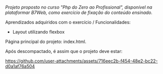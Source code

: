 *Projeto proposto no curso "Php do Zero ao Profissional", disponível na plataformar B7Web, como exercício de fixação do conteúdo ensinado.*


Aprendizados adquiridos com o exercício / Funcionalidades: 
- Layout utilizando flexbox

Página principal do projeto: index.html.

Após descompactado, é assim que o projeto deve estar: 

https://github.com/user-attachments/assets/716eec2b-f454-48e2-bc22-d0a1af76a504


